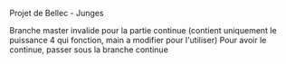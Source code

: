 Projet de Bellec - Junges

Branche master invalide pour la partie continue (contient uniquement le puissance 4 qui fonction, main a modifier pour l'utiliser)
Pour avoir le continue, passer sous la branche continue
